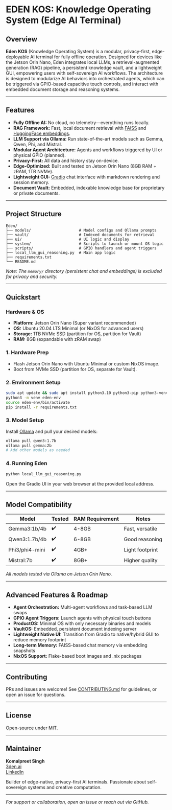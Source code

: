 # EDEN KOS: Knowledge Operating System (Edge AI Terminal)

## Overview

**Eden KOS** (Knowledge Operating System) is a modular, privacy-first, edge-deployable AI terminal for fully offline operation. Designed for devices like the Jetson Orin Nano, Eden integrates local LLMs, a retrieval-augmented generation (RAG) pipeline, a persistent knowledge vault, and a lightweight GUI, empowering users with self-sovereign AI workflows. The architecture is designed to modularize AI behaviors into orchestrated agents, which can be triggered via GPIO-based capacitive touch controls, and interact with embedded document storage and reasoning systems.

---

## Features

- **Fully Offline AI:** No cloud, no telemetry—everything runs locally.
- **RAG Framework:** Fast, local document retrieval with [FAISS](https://github.com/facebookresearch/faiss) and [HuggingFace embeddings](https://huggingface.co/).
- **LLM Support via Ollama:** Run state-of-the-art models such as Gemma, Qwen, Phi, and Mistral.
- **Modular Agent Architecture:** Agents and workflows triggered by UI or physical GPIO (planned).
- **Privacy-First:** All data and history stay on-device.
- **Edge-Optimized:** Built and tested on Jetson Orin Nano (8GB RAM + zRAM, 1TB NVMe).
- **Lightweight GUI:** [Gradio](https://gradio.app/) chat interface with markdown rendering and session memory.
- **Document Vault:** Embedded, indexable knowledge base for proprietary or private documents.

---

## Project Structure

```
Eden/
├── models/                     # Model configs and Ollama prompts
├── vault/                      # Indexed documents for retrieval
├── ui/                         # UI logic and display
├── system/                     # Scripts to launch or mount OS logic
├── scripts/                    # GPIO handlers and agent triggers
├── local_llm_gui_reasoning.py  # Main app logic
├── requirements.txt
└── README.md
```

*Note: The `memory/` directory (persistent chat and embeddings) is excluded for privacy and security.*

---

## Quickstart

### Hardware & OS

- **Platform:** Jetson Orin Nano (Super variant recommended)
- **OS:** Ubuntu 20.04 LTS Minimal (or NixOS for advanced users)
- **Storage:** 1TB NVMe SSD (partition for OS, partition for Vault)
- **RAM:** 8GB (expandable with zRAM swap)

### 1. Hardware Prep

- Flash Jetson Orin Nano with Ubuntu Minimal or custom NixOS image.
- Boot from NVMe SSD (partition for OS, separate for Vault).

### 2. Environment Setup

```sh
sudo apt update && sudo apt install python3.10 python3-pip python3-venv
python3 -m venv eden-env
source eden-env/bin/activate
pip install -r requirements.txt
```

### 3. Model Setup

Install [Ollama](https://ollama.com/) and pull your desired models:
```sh
ollama pull qwen3:1.7b
ollama pull gemma:2b
# Add other models as needed
```

### 4. Running Eden

```sh
python local_llm_gui_reasoning.py
```
Open the Gradio UI in your web browser at the provided local address.

---

## Model Compatibility

| Model           | Tested | RAM Requirement | Notes           |
|-----------------|--------|-----------------|-----------------|
| Gemma3:1b/4b    | ✔️     | 4-8GB           | Fast, versatile |
| Qwen3:1.7b/4b   | ✔️     | 6-8GB           | Good reasoning  |
| Phi3/phi4-mini  | ✔️     | 4GB+            | Light footprint |
| Mistral:7b      | ✔️     | 8GB+            | Higher quality  |

*All models tested via Ollama on Jetson Orin Nano.*

---

## Advanced Features & Roadmap

- **Agent Orchestration:** Multi-agent workflows and task-based LLM swaps
- **GPIO Agent Triggers:** Launch agents with physical touch buttons
- **ProductOS:** Minimal OS with only necessary binaries and models
- **VaultOS:** Embedded, persistent document indexing server 
- **Lightweight Native UI:** Transition from Gradio to native/hybrid GUI to reduce memory footprint
- **Long-term Memory:** FAISS-based chat memory via embedding snapshots
- **NixOS Support:** Flake-based boot images and .nix packages

---

## Contributing

PRs and issues are welcome! See [CONTRIBUTING.md](CONTRIBUTING.md) for guidelines, or open an issue for questions.

---

## License

Open-source under MIT.

---

## Maintainer

**Komalpreet Singh**  
[3den.ai](https://3den.ai)  
[LinkedIn](https://www.linkedin.com/in/komalsinghs)

Builder of edge-native, privacy-first AI terminals. Passionate about self-sovereign systems and creative computation.

---

*For support or collaboration, open an issue or reach out via GitHub.*
